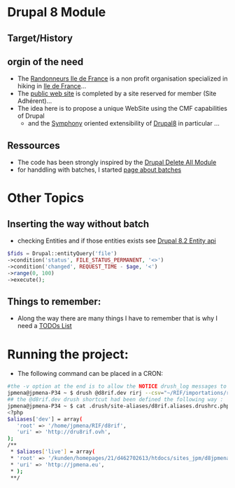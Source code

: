 # Drupal 8 Module
## Target/History

## orgin of the need

* The [Randonneurs Ile de France](http://rifrando.fr/) is a non profit organisation specialized in hiking in [Ile de France](https://en.wikipedia.org/wiki/%C3%8Ele-de-France)...
* The [public web site](http://rifrando.fr/) is completed by a site reserved for member (Site Adhérent)...
* The idea here is to propose a unique WebSite using the CMF capabilities of Drupal
  * and the [Symphony](https://symfony.com/) oriented extensibility of [Drupal8](https://www.drupal.org/8) in particular ...

## Ressources

* The code has been strongly inspired by the [Drupal Delete All Module](https://www.drupal.org/project/delete_all)
* for handdling with batches, I started [page about batches](docs/BATCH.md)

# Other Topics

## Inserting the way without batch
* checking Entities and if those entities exists see [Drupal 8.2 Entity api](https://api.drupal.org/api/drupal/core%21lib%21Drupal%21Core%21Entity%21entity.api.php/group/entity_api/8.2.x)

``` php
$fids = Drupal::entityQuery('file')
->condition('status', FILE_STATUS_PERMANENT, '<>')
->condition('changed', REQUEST_TIME - $age, '<')
->range(0, 100)
->execute();
```

## Things to remember:
* Along the way there are many things I have to remember that is why I need a [TODOs List](docs/TODO.md)

# Running the project:
* The following command can be placed in a CRON:
``` bash
#the -v option at the end is to allow the NOTICE drush_log messages to be printed out
jpmena@jpmena-P34 ~ $ drush @d8rif.dev rirj --csv="~/RIF/importations/randonnees.csv" -v >d.log 2>&1
## the @d8rif.dev drush shortcut had been defined the following way :
jpmena@jpmena-P34 ~ $ cat .drush/site-aliases/d8rif.aliases.drushrc.php
<?php
$aliases['dev'] = array(
   'root' => '/home/jpmena/RIF/d8rif',
   'uri' => 'http://dru8rif.ovh',
);
/**
 * $aliases['live'] = array(
 * 'root' => '/kunden/homepages/21/d462702613/htdocs/sites_jpm/d8jpmena',
 * 'uri' => 'http://jpmena.eu',
 * );
 **/
```

